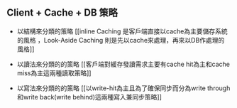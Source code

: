 

## Client + Cache + DB 策略
- 以結構來分類的策略
[[inline Caching 是客戶端直接以cache為主要儲存系統的風格 ，Look-Aside Caching 則是先以cache來處理，再來以DB作處理的風格]]

- 以讀法來分類的的策略
[[客戶端對緩存發讀需求主要有cache hit為主和cache miss為主這兩種讀取策略]]

 - 以寫法來分類的的策略
 [[以write-hit為主且為了確保同步而分為write through和write back(write behind)這兩種寫入兼同步策略]]